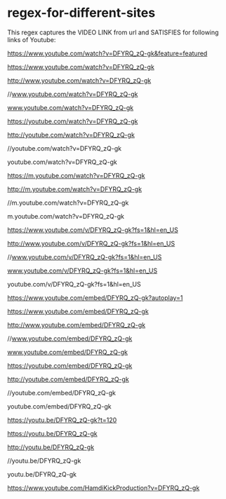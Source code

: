 # regex-for-different-sites

 This regex captures the VIDEO LINK from url and SATISFIES for following links of Youtube:

https://www.youtube.com/watch?v=DFYRQ_zQ-gk&feature=featured

https://www.youtube.com/watch?v=DFYRQ_zQ-gk

http://www.youtube.com/watch?v=DFYRQ_zQ-gk



//www.youtube.com/watch?v=DFYRQ_zQ-gk

www.youtube.com/watch?v=DFYRQ_zQ-gk

https://youtube.com/watch?v=DFYRQ_zQ-gk

http://youtube.com/watch?v=DFYRQ_zQ-gk

//youtube.com/watch?v=DFYRQ_zQ-gk

youtube.com/watch?v=DFYRQ_zQ-gk



https://m.youtube.com/watch?v=DFYRQ_zQ-gk

http://m.youtube.com/watch?v=DFYRQ_zQ-gk

//m.youtube.com/watch?v=DFYRQ_zQ-gk

m.youtube.com/watch?v=DFYRQ_zQ-gk



https://www.youtube.com/v/DFYRQ_zQ-gk?fs=1&hl=en_US

http://www.youtube.com/v/DFYRQ_zQ-gk?fs=1&hl=en_US

//www.youtube.com/v/DFYRQ_zQ-gk?fs=1&hl=en_US

www.youtube.com/v/DFYRQ_zQ-gk?fs=1&hl=en_US

youtube.com/v/DFYRQ_zQ-gk?fs=1&hl=en_US



https://www.youtube.com/embed/DFYRQ_zQ-gk?autoplay=1

https://www.youtube.com/embed/DFYRQ_zQ-gk

http://www.youtube.com/embed/DFYRQ_zQ-gk

//www.youtube.com/embed/DFYRQ_zQ-gk

www.youtube.com/embed/DFYRQ_zQ-gk

https://youtube.com/embed/DFYRQ_zQ-gk

http://youtube.com/embed/DFYRQ_zQ-gk

//youtube.com/embed/DFYRQ_zQ-gk

youtube.com/embed/DFYRQ_zQ-gk



https://youtu.be/DFYRQ_zQ-gk?t=120

https://youtu.be/DFYRQ_zQ-gk

http://youtu.be/DFYRQ_zQ-gk

//youtu.be/DFYRQ_zQ-gk

youtu.be/DFYRQ_zQ-gk



https://www.youtube.com/HamdiKickProduction?v=DFYRQ_zQ-gk 



